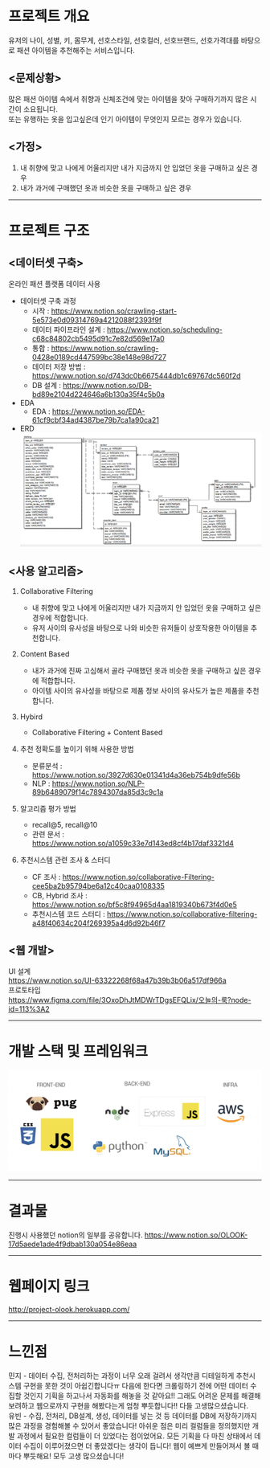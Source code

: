 # 프로젝트 개요
유저의 나이, 성별, 키, 몸무게, 선호스타일, 선호컬러, 선호브랜드, 선호가격대를 바탕으로 패션 아이템을 추천해주는 서비스입니다.

## <문제상황>
많은 패션 아이템 속에서 취향과 신체조건에 맞는 아이템을 찾아 구매하기까지 많은 시간이 소요됩니다.   
또는 유행하는 옷을 입고싶은데 인기 아이템이 무엇인지 모르는 경우가 있습니다.

## <가정>
1. 내 취향에 맞고 나에게 어울리지만 내가 지금까지 안 입었던 옷을 구매하고 싶은 경우
2. 내가 과거에 구매했던 옷과 비슷한 옷을 구매하고 싶은 경우

--------------
# 프로젝트 구조
## <데이터셋 구축>
온라인 패션 플랫폼 데이터 사용
* 데이터셋 구축 과정  
    - 시작 : https://www.notion.so/crawling-start-5e573e0d09314769a4212088f2393f9f  
    - 데이터 파이프라인 설계 : https://www.notion.so/scheduling-c68c84802cb5495d91c7e82d569e17a0  
    - 통합 : https://www.notion.so/crawling-0428e0189cd447599bc38e148e98d727  
    - 데이터 저장 방법 : https://www.notion.so/d743dc0b6675444db1c69767dc560f2d  
    - DB 설계 : https://www.notion.so/DB-bd89e2104d224646a6b130a35f4c5b0a
* EDA 
    - EDA : https://www.notion.so/EDA-61cf9cbf34ad4387be79b7ca1a90ca21
* ERD  
![ERD](./img/ERD.PNG)


## <사용 알고리즘>
1. Collaborative Filtering 
    - 내 취향에 맞고 나에게 어울리지만 내가 지금까지 안 입었던 옷을 구매하고 싶은 경우에 적합합니다.
    - 유저 사이의 유사성을 바탕으로 나와 비슷한 유저들이 상호작용한 아이템을 추천합니다.

2. Content Based  
    - 내가 과거에 진짜 고심해서 골라 구매했던 옷과 비슷한 옷을 구매하고 싶은 경우에 적합합니다.
    - 아이템 사이의 유사성을 바탕으로 제품 정보 사이의 유사도가 높은 제품을 추천합니다.

3. Hybird
    - Collaborative Filtering + Content Based

4. 추천 정확도를 높이기 위해 사용한 방법
    - 분류분석 : https://www.notion.so/3927d630e01341d4a36eb754b9dfe56b
    - NLP : https://www.notion.so/NLP-89b6489079f14c7894307da85d3c9c1a

5. 알고리즘 평가 방법
    - recall@5, recall@10
    - 관련 문서 : https://www.notion.so/a1059c33e7d143ed8cf4b17daf3321d4

6. 추천시스템 관련 조사 & 스터디  
    - CF 조사 : https://www.notion.so/collaborative-Filtering-cee5ba2b95794be6a12c40caa0108335  
    - CB, Hybrid 조사 : https://www.notion.so/bf5c8f94965d4aa1819340b673f4d0e5 
    - 추천시스템 코드 스터디 : https://www.notion.so/collaborative-filtering-a48f40634c204f269395a4d6d92b46f7   

## <웹 개발>
UI 설계  
https://www.notion.so/UI-63322268f68a47b39b3b06a517df966a  
프로토타입  
https://www.figma.com/file/3OxoDhJtMDWrTDgsEFQLix/오늘의-룩?node-id=113%3A2


----------
# 개발 스택 및 프레임워크
![Stack](./img/Stack.png)


----------
# 결과물
진행시 사용했던 notion의 일부를 공유합니다.
https://www.notion.so/OLOOK-17d5aede1ade4f9dbab130a054e86eaa

------------
# 웹페이지 링크
http://project-olook.herokuapp.com/

------------
# 느낀점  
민지 - 데이터 수집, 전처리하는 과정이 너무 오래 걸려서 생각만큼 디테일하게 추천시스템 구현을 못한 것이 아쉽긴합니다ㅠ 다음에 한다면 크롤링하기 전에 어떤 데이터 수집할 것인지 기획을 하고나서 자동화를 해놓을 것 같아요!! 그래도 어려운 문제를 해결해보려하고 웹으로까지 구현을 해봤다는게 엄청 뿌듯합니다!! 다들 고생많으셨습니다.  
유빈 - 수집, 전처리, DB설계, 생성, 데이터를 넣는 것 등 데이터를 DB에 저장하기까지 많은 과정을 경험해볼 수 있어서 좋았습니다! 아쉬운 점은 미리 컬럼들을 정의했지만 개발 과정에서 필요한 컬럼들이 더 있었다는 점이었어요. 모든 기획을 다 마친 상태에서 데이터 수집이 이루어졌으면 더 좋았겠다는 생각이 듭니다! 웹이 예쁘게 만들어져서 볼 때마다 뿌듯해요! 모두 고생 많으셨습니다!





